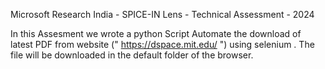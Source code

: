 Microsoft Research India - SPICE-IN Lens - Technical Assessment - 2024

In this Assesment we wrote a python Script Automate the download of latest PDF from website  (" https://dspace.mit.edu/ ") using selenium .
The file will be downloaded in the default folder of the browser.
